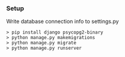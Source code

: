 ### Setup
Write database connection info to settings.py
```
> pip install django psycopg2-binary
> python manage.py makemigrations  
> python manage.py migrate
> python manage.py runserver
```
